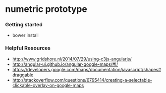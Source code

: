 # numetric prototype #

### Getting started ###

* bower install


### Helpful Resources ###

* http://www.gridshore.nl/2014/07/29/using-c3js-angularjs/
* http://angular-ui.github.io/angular-google-maps/#!/
* https://developers.google.com/maps/documentation/javascript/shapes#draggable
* http://stackoverflow.com/questions/6795414/creating-a-selectable-clickable-overlay-on-google-maps
